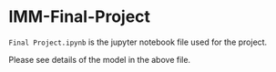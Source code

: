 # IMM-Final-Project

``Final Project.ipynb`` is the jupyter notebook file used for the project.

Please see details of the model in the above file.
